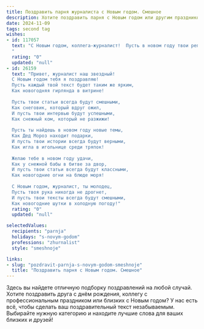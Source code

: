 ```yaml
---
title: Поздравить парня журналиста с Новым годом. Смешное
description: Хотите поздравить парня с Новым годом или другим праздником? Наш ИИ создаст незабываемое поздравление, а вы обязательно выделитесь среди других.  
date: 2024-11-09
tags: second tag
wishes:
- id: 117057
  text: "С Новым годом, коллега-журналист!  Пусть в новом году твои репортажи будут настолько захватывающими, что даже бабушка перестанет вязать и начнет читать, а твои эксклюзивы будут настолько сенсационными, что завидовать тебе начнут даже кремлёвские вороны!  Желаю тебе море позитива, океан вдохновения и столько грантов, чтобы хватило на кругосветное путешествие… ну или хотя бы на новый ноутбук!
  "
  rating: "0"
  updated: "null"
- id: 26159
  text: "Привет, журналист наш звездный!
  С Новым годом тебя я поздравляю!
  Пусть каждый твой текст будет таким же ярким,
  Как новогодняя гирлянда в витрине!
  
  Пусть твои статьи всегда будут смешными,
  Как снеговик, который вдруг ожил,
  И пусть твои интервью будут успешными,
  Как снежный ком, который не разжижи!
  
  Пусть ты найдешь в новом году новые темы,
  Как Дед Мороз находит подарки,
  И пусть твои истории всегда будут верными,
  Как игла в игольнице среди тряпок!
  
  Желаю тебе в новом году удачи,
  Как у снежной бабы в битве за двор,
  И пусть твои статьи всегда будут классными,
  Как новогодние огни на блюде моря!
  
  С Новым годом, журналист, ты молодец,
  Пусть твоя рука никогда не дрогнет,
  И пусть твои тексты всегда будут смешными,
  Как новогодние шутки в холодную погоду!"
  rating: "0"
  updated: "null"

selectedValues:
  recipients: "parnja"
  holidays: "s-novym-godom"
  professions: "zhurnalist"
  style: "smeshnoje"

links:
- slug: "pozdravit-parnja-s-novym-godom-smeshnoje"
  title: "Поздравить парня с Новым годом. Смешное"
---
```


Здесь вы найдете отличную подборку поздравлений на любой случай.
Хотите поздравить друга с днём рождения, коллегу с профессиональным праздником или близких с Новым годом? У нас есть всё, чтобы сделать ваш поздравительный текст незабываемым. Выбирайте нужную категорию и находите лучшие слова для ваших близких и друзей!
